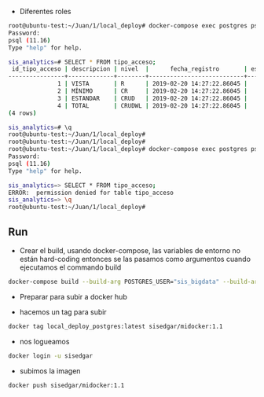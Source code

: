 

* Diferentes roles

```bash
root@ubuntu-test:~/Juan/1/local_deploy# docker-compose exec postgres psql -U sis_bigdata -a sis_analytics -W
Password:
psql (11.16)
Type "help" for help.

sis_analytics=# SELECT * FROM tipo_acceso;
 id_tipo_acceso | descripcion | nivel  |      fecha_registro       | estado | id_usuario_sis
----------------+-------------+--------+---------------------------+--------+----------------
              1 | VISTA       | R      | 2019-02-20 14:27:22.86045 |      1 |              1
              2 | MÍNIMO      | CR     | 2019-02-20 14:27:22.86045 |      1 |              1
              3 | ESTANDAR    | CRUD   | 2019-02-20 14:27:22.86045 |      1 |              1
              4 | TOTAL       | CRUDWL | 2019-02-20 14:27:22.86045 |      1 |              1
(4 rows)

sis_analytics=# \q
root@ubuntu-test:~/Juan/1/local_deploy#
root@ubuntu-test:~/Juan/1/local_deploy#
root@ubuntu-test:~/Juan/1/local_deploy# docker-compose exec postgres psql -U equintero -a sis_analytics -W
Password:
psql (11.16)
Type "help" for help.

sis_analytics=> SELECT * FROM tipo_acceso;
ERROR:  permission denied for table tipo_acceso
sis_analytics=> \q
root@ubuntu-test:~/Juan/1/local_deploy#
```

## Run

* Crear el build, usando docker-compose, las variables de entorno no están hard-coding entonces se las pasamos como argumentos cuando ejecutamos el commando build

```bash
docker-compose build --build-arg POSTGRES_USER="sis_bigdata" --build-arg POSTGRES_PASSWORD="F4llst4ck2020*" --build-arg DB_NAME="sis_analytics" --build-arg PGPORT="5432" --build-arg USRS="acastro,arruiz,equintero,jtraslavina,nasarmiento,pruebas,sis_analytics" --build-arg PWDS="acastro,arruiz,equintero,jtraslavina,nasarmiento,pruebas,sis_analytics"
```

* Preparar para subir a docker hub

* hacemos un tag para subir

```bash
docker tag local_deploy_postgres:latest sisedgar/midocker:1.1
```

* nos logueamos

```bash
docker login -u sisedgar
```

* subimos la imagen

```bash
docker push sisedgar/midocker:1.1
```

